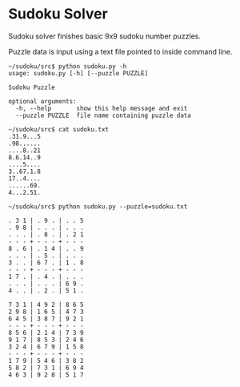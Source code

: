 Sudoku Solver
==============

Sudoku solver finishes basic 9x9 sudoku number puzzles.

Puzzle data is input using a text file pointed to inside command line.

```
~/sudoku/src$ python sudoku.py -h
usage: sudoku.py [-h] [--puzzle PUZZLE]

Sudoku Puzzle

optional arguments:
  -h, --help       show this help message and exit
  --puzzle PUZZLE  file name containing puzzle data

~/sudoku/src$ cat sudoku.txt
.31.9...5
.98......
....8..21
8.6.14..9
....5....
3..67.1.8
17..4....
......69.
4...2.51.

~/sudoku/src$ python sudoku.py --puzzle=sudoku.txt

. 3 1 | . 9 . | . . 5
. 9 8 | . . . | . . .
. . . | . 8 . | . 2 1
- - - + - - - + - - -
8 . 6 | . 1 4 | . . 9
. . . | . 5 . | . . .
3 . . | 6 7 . | 1 . 8
- - - + - - - + - - -
1 7 . | . 4 . | . . .
. . . | . . . | 6 9 .
4 . . | . 2 . | 5 1 .

7 3 1 | 4 9 2 | 8 6 5
2 9 8 | 1 6 5 | 4 7 3
6 4 5 | 3 8 7 | 9 2 1
- - - + - - - + - - -
8 5 6 | 2 1 4 | 7 3 9
9 1 7 | 8 5 3 | 2 4 6
3 2 4 | 6 7 9 | 1 5 8
- - - + - - - + - - -
1 7 9 | 5 4 6 | 3 8 2
5 8 2 | 7 3 1 | 6 9 4
4 6 3 | 9 2 8 | 5 1 7
```
